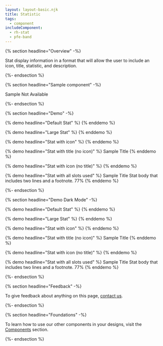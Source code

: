 ```yaml
---
layout: layout-basic.njk
title: Statistic
tags:
  - component
includeComponent:
  - rh-stat
  - pfe-band
---
```

{% section headline="Overview" -%}

Stat display information in a format that will allow the user to include an icon, title, statistic, and description.

{%- endsection %}

{% section headline="Sample component" -%}

Sample Not Available

{%- endsection %}

{% section headline="Demo" -%}

{% demo headline="Default Stat" %}
<rh-stat></rh-stat>
{% enddemo %}

{% demo headline="Large Stat" %}
<rh-stat size="large"></rh-stat>
{% enddemo %}

{% demo headline="Stat with icon" %}
<rh-stat icon="rh-code"></rh-stat>
{% enddemo %}

{% demo headline="Stat with title (no icon)" %}
<rh-stat>
    <span slot="title">Sample Title</span>
</rh-stat>
{% enddemo %}

{% demo headline="Stat with icon (no title)" %}
<rh-stat icon="rh-code">
</rh-stat>
{% enddemo %}

{% demo headline="Stat with all slots used" %}
<rh-stat titlePlacement="below">
    <pfe-icon slot="icon" icon="rh-atom"></pfe-icon>
    <span slot="title">Sample Title</span>
    <span slot="description">Stat body that includes two lines and a footnote.</span>
    <span slot="statistic">77%</span>
</rh-stat>
{% enddemo %}

{%- endsection %}

{% section headline="Demo Dark Mode" -%}

{% demo headline="Default Stat" %}
<pfe-band size="smallest" color-palette="darkest">
    <rh-stat></rh-stat>
</pfe-band>
{% enddemo %}

{% demo headline="Large Stat" %}
<pfe-band size="smallest" color-palette="darkest">
    <rh-stat size="large"></rh-stat>
</pfe-band>
{% enddemo %}

{% demo headline="Stat with icon" %}
<pfe-band size="smallest" color-palette="darkest">
    <rh-stat icon="rh-code"></rh-stat>
</pfe-band>
{% enddemo %}

{% demo headline="Stat with title (no icon)" %}
<pfe-band size="smallest" color-palette="darkest">
    <rh-stat>
        <span slot="title">Sample Title</span>
    </rh-stat>
</pfe-band>
{% enddemo %}

{% demo headline="Stat with icon (no title)" %}
<pfe-band size="smallest" color-palette="darkest">
    <rh-stat icon="rh-code">
    </rh-stat>
</pfe-band>
{% enddemo %}

{% demo headline="Stat with all slots used" %}
<pfe-band size="smallest" color-palette="darkest">
    <rh-stat titlePlacement="below">
        <pfe-icon slot="icon" icon="rh-atom"></pfe-icon>
        <span slot="title">Sample Title</span>
        <span slot="description">Stat body that includes two lines and a footnote.</span>
        <span slot="statistic">77%</span>
    </rh-stat>
</pfe-band>
{% enddemo %}


{%- endsection %}
<div class="multi-column--min-300-wide">

{% section headline="Feedback" -%}

To give feedback about anything on this page, [contact us](mailto:digital-design-system@redhat.com).

{%- endsection %}

{% section headline="Foundations" -%}

To learn how to use our other components in your designs, visit the [Components](/components/) section.

{%- endsection %}

</div>